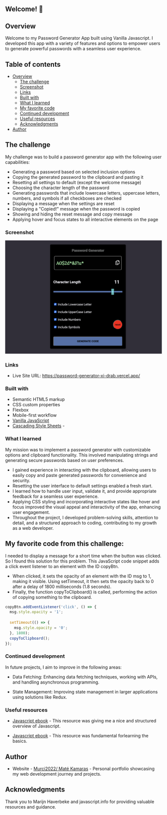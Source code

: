 ## Welcome! 👋

## Overview

Welcome to my Password Generator App built using Vanilla Javascript. I developed this app with a variety of features and options to empower users to generate powerful passwords with a seamless user experience.

## Table of contents

- [Overview](#overview)
  - [The challenge](#the-challenge)
  - [Screenshot](#screenshot)
  - [Links](#links)
  - [Built with](#built-with)
  - [What I learned](#what-i-learned)
  - [My favorite code](#my-favorite-code-from-this-challenge)
  - [Continued development](#continued-development)
  - [Useful resources](#useful-resources)
  - [Acknowledgments](#acknowledgments)
- [Author](#author)

## The challenge

My challenge was to build a password generator app with the following user capabilities:

- Generating a password based on selected inclusion options
- Copying the generated password to the clipboard and pasting it
- Resetting all settings to default (except the welcome message)
- Choosing the character length of the password
- Generating passwords that include lowercase letters, uppercase letters, numbers, and symbols if all checkboxes are checked
- Displaying a message when the settings are reset
- Displaying a "Copied!" message when the password is copied
- Showing and hiding the reset message and copy message
- Applying hover and focus states to all interactive elements on the page

### Screenshot

![Preview of Password Generator App](./PGscreenshot.png)

### Links

- Live Site URL: https://password-generator-xi-drab.vercel.app/

### Built with

- Semantic HTML5 markup
- CSS custom properties
- Flexbox
- Mobile-first workflow
- [Vanilla JavaScript](https://developer.mozilla.org/en-US/docs/Web/JavaScript)
- [Cascading Style Sheets](https://developer.mozilla.org/en-US/docs/Web/CSS) -

### What I learned

My mission was to implement a password generator with customizable options and clipboard functionality. This involved manipulating strings and generating secure passwords based on user preferences.

- I gained experience in interacting with the clipboard, allowing users to easily copy and paste generated passwords for convenience and security.
- Resetting the user interface to default settings enabled a fresh start.
- I learned how to handle user input, validate it, and provide appropriate feedback for a seamless user experience.
- Applying CSS styling and incorporating interactive states like hover and focus improved the visual appeal and interactivity of the app, enhancing user engagement.
- Throughout the project, I developed problem-solving skills, attention to detail, and a structured approach to coding, contributing to my growth as a web developer.

## My favorite code from this challenge:

I needed to display a message for a short time when the button was clicked. So I found this solution for this problem. This JavaScript code snippet adds a click event listener to an element with the ID copyBtn.

- When clicked, it sets the opacity of an element with the ID msg to 1, making it visible.
  Using setTimeout, it then sets the opacity back to 0 after a delay of 1800 milliseconds (1.8 seconds).
- Finally, the function copyToClipboard() is called, performing the action of copying something to the clipboard.

```js
copyBtn.addEventListener('click', () => {
  msg.style.opacity = '1';

  setTimeout(() => {
    msg.style.opacity = '0';
  }, 1800);
  copyToClipboard();
});
```

### Continued development

In future projects, I aim to improve in the following areas:

- Data Fetching: Enhancing data fetching techniques, working with APIs, and handling asynchronous programming.

- State Management: Improving state management in larger applications using solutions like Redux.

### Useful resources

- [Javascript ebook](https://javascript.info/) - This resource was giving me a nice and structured overview of Javascript.

- [Javascript ebook](https://eloquentjavascript.net/) - This resource was fundamental forlearning the basics.

## Author

- Website - [Murci2022/ Maté Kamaras](portfolio-mate.vercel.app) -
  Personal portfolio showcasing my web development journey and projects.

## Acknowledgments

Thank you to Marijn Haverbeke and javascript.info for providing valuable resources and guidance.
